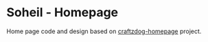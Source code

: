 # Soheil - Homepage

Home page code and design based on [craftzdog-homepage](https://github.com/craftzdog/craftzdog-homepage) project.

